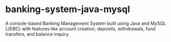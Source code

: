 # banking-system-java-mysql
A console-based Banking Management System built using Java and MySQL (JDBC) with features like account creation, deposits, withdrawals, fund transfers, and balance inquiry.
